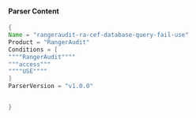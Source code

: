 #### Parser Content
```Java
{
Name = "rangeraudit-ra-cef-database-query-fail-use"
Product = "RangerAudit"
Conditions = [
""""RangerAudit""""
"""access"""
""""USE""""
]
ParserVersion = "v1.0.0"


}
```